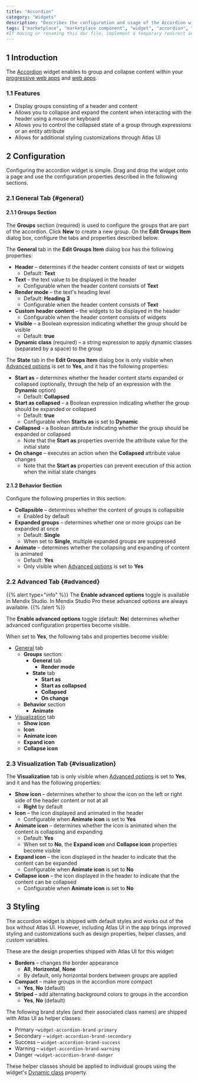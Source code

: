```yaml
---
title: "Accordion"
category: "Widgets"
description: "Describes the configuration and usage of the Accordion widget, which is available in the Mendix Marketplace."
tags: ["marketplace", "marketplace component", "widget", "accordion", "group box", "platform support"]
#If moving or renaming this doc file, implement a temporary redirect and let the respective team know they should update the URL in the product. See Mapping to Products for more details.
---
```


## 1 Introduction

The [Accordion](https://marketplace.mendix.com/link/component/117895) widget enables to group and collapse content within your [progressive web apps](/refguide/progressive-web-app) and [web apps](https://www.mendix.com/evaluation-guide/app-capabilities/web-apps/).

### 1.1 Features

* Display groups consisting of a header and content
* Allows you to collapse and expand the content when interacting with the header using a mouse or keyboard
* Allows you to control the collapsed state of a group through expressions or an entity attribute
* Allows for additional styling customizations through Atlas UI

## 2 Configuration

Configuring the accordion widget is simple. Drag and drop the widget onto a page and use the configuration properties described in the following sections.

### 2.1 General Tab {#general}

#### 2.1.1 Groups Section

The **Groups** section (required) is used to configure the groups that are part of the accordion. Click **New** to create a new group. On the **Edit Groups Item** dialog box, configure the tabs and properties described below.

The **General** tab in the **Edit Groups Item** dialog box has the following properties:

* **Header** – determines if the header content consists of text or widgets
	* Default: **Text**
* **Text** – the text value to be displayed in the header
	* Configurable when the header content consists of **Text**
* **Render mode** – the text's heading level
	* Default: **Heading 3**
	* Configurable when the header content consists of **Text**
* **Custom header content** – the widgets to be displayed in the header
	* Configurable when the header content consists of widgets
* **Visible** – a Boolean expression indicating whether the group should be visible
	* Default: **true**
* **Dynamic class** (required) – a string expression to apply dynamic classes (separated by a space) to the group

The **State** tab in the **Edit Groups Item** dialog box is only visible when [Advanced options](#advanced) is set to **Yes**, and it has the following properties:

* **Start as** – determines whether the header content starts expanded or collapsed (optionally, through the help of an expression with the **Dynamic** option)
	* Default: **Collapsed**
* **Start as collapsed** – a Boolean expression indicating whether the group should be expanded or collapsed
	* Default: **true**
	* Configurable when **Starts as** is set to **Dynamic**
* **Collapsed** – a Boolean attribute indicating whether the group should be expanded or collapsed 
	* Note that the **Start as** properties override the attribute value for the initial state
* **On change** – executes an action when the **Collapsed** attribute value changes
	* Note that the **Start as** properties can prevent execution of this action when the initial state changes

#### 2.1.2 Behavior Section

Configure the following properties in this section:

* **Collapsible** – determines whether the content of groups is collapsible
	* Enabled by default
* **Expanded groups** – determines whether one or more groups can be expanded at once
	* Default: **Single**
	* When set to **Single**, multiple expanded groups are suppressed
* **Animate** – determines whether the collapsing and expanding of content is animated
	* Default: **Yes**
	* Only visible when [Advanced options](#advanced) is set to **Yes**

### 2.2 Advanced Tab {#advanced}

{{% alert type="info" %}}
The **Enable advanced options** toggle is available in Mendix Studio. In Mendix Studio Pro these advanced options are always available.
{{% /alert %}}

The **Enable advanced options** toggle (default: **No**) determines whether advanced configuration properties become visible. 

When set to **Yes**, the following tabs and properties become visible:

* [General](#general) tab 
	* **Groups** section:
		* **General** tab
			* **Render mode**
		* **State** tab 
			* **Start as**
			* **Start as collapsed**
			* **Collapsed**
			* **On change**
	* **Behavior** section
		* **Animate**
* [Visualization](#visualization) tab
	* **Show icon**
	* **Icon** 
	* **Animate icon**
	* **Expand icon**
	* **Collapse icon**

### 2.3 Visualization Tab {#visualization}

The **Visualization** tab is only visible when [Advanced options](#advanced) is set to **Yes**, and it and has the following properties:

* **Show icon** – determines whether to show the icon on the left or right side of the header content or not at all
	* **Right** by default
* **Icon** – the icon displayed and animated in the header
	* Configurable when **Animate icon** is set to **Yes** 
* **Animate icon** – determines whether the icon is animated when the content is collapsing and expanding
	* Default: **Yes**
	* When set to **No**, the **Expand icon** and **Collapse icon** properties become visible
* **Expand icon** – the icon displayed in the header to indicate that the content can be expanded
	* Configurable when **Animate icon** is set to **No**
* **Collapse icon** – the icon displayed in the header to indicate that the content can be collapsed
	* Configurable when **Animate icon** is set to **No**

## 3 Styling

The accordion widget is shipped with default styles and works out of the box without Atlas UI. However, including Atlas UI in the app brings improved styling and customizations such as design properties, helper classes, and custom variables.

These are the design properties shipped with Atlas UI for this widget:

* **Borders** – changes the border appearance 
	* **All**, **Horizontal**, **None**
	* By default, only horizontal borders between groups are applied
* **Compact** – make groups in the accordion more compact
	* **Yes**, **No** (default)
* **Striped** – add alternating background colors to groups in the accordion
	* **Yes**, **No** (default)

The following brand styles (and their associated class names) are shipped with Atlas UI as helper classes:

* Primary –`widget-accordion-brand-primary`
* Secondary – `widget-accordion-brand-secondary`
* Success – `widget-accordion-brand-success`
* Warning – `widget-accordion-brand-warning`
* Danger –`widget-accordion-brand-danger`

These helper classes should be applied to individual groups using the widget's [Dynamic class](#general) property.
